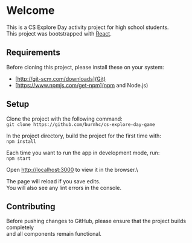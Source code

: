 # Welcome

This is a CS Explore Day activity project for high school students.\
This project was bootstrapped with [React](https://github.com/facebook/create-react-app).

## Requirements

Before cloning this project, please install these on your system:
* [http://git-scm.com/downloads](Git)
* [https://www.npmjs.com/get-npm](npm and Node.js)

## Setup

Clone the project with the following command:\
`git clone https://github.com/burnhc/cs-explore-day-game`

In the project directory, build the project for the first time with:\
`npm install`

Each time you want to run the app in development mode, run:\
`npm start`

Open [http://localhost:3000](http://localhost:3000) to view it in the browser.\

The page will reload if you save edits.\
You will also see any lint errors in the console.

## Contributing

Before pushing changes to GitHub, please ensure that the project builds completely\
and all components remain functional.